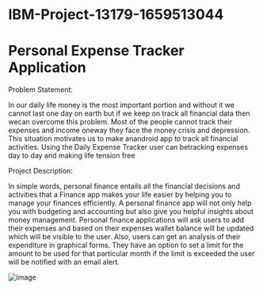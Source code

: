 # IBM-Project-13179-1659513044


# Personal Expense Tracker Application

Problem Statement:


In our daily life money is the most important portion and without it we cannot last one day on earth but if we keep on track all financial data then wecan overcome this problem. Most of the people cannot track their expenses and income oneway they face the money crisis and depression. This situation motivates us to make anandroid app to track all financial activities. Using the Daily Expense Tracker user can betracking expenses day to day and making life tension free


Project Description:


In simple words, personal finance entails all the financial decisions and activities that a Finance app makes your life easier by helping you to manage your finances efficiently. A personal finance app will not only help you with budgeting and accounting but also give you helpful insights about money management.
Personal finance applications will ask users to add their expenses and based on their expenses wallet balance will be updated which will be visible to the user.  Also, users can get an analysis of their expenditure in graphical forms. They have an option to set a limit for the amount to be used for that particular month if the limit is exceeded the user will be notified with an email alert.

![image](https://user-images.githubusercontent.com/114283326/200778895-f4170177-6501-4e2d-876d-1ee0365af12e.png)
